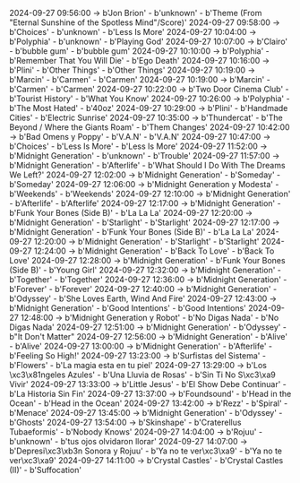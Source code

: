 2024-09-27 09:56:00 -> b'Jon Brion' - b'unknown' - b'Theme (From "Eternal Sunshine of the Spotless Mind"/Score)'
2024-09-27 09:58:00 -> b'Choices' - b'unknown' - b'Less Is More'
2024-09-27 10:04:00 -> b'Polyphia' - b'unknown' - b'Playing God'
2024-09-27 10:07:00 -> b'Clairo' - b'bubble gum' - b'bubble gum'
2024-09-27 10:10:00 -> b'Polyphia' - b'Remember That You Will Die' - b'Ego Death'
2024-09-27 10:16:00 -> b'Plini' - b'Other Things' - b'Other Things'
2024-09-27 10:19:00 -> b'Marcin' - b'Carmen' - b'Carmen'
2024-09-27 10:19:00 -> b'Marcin' - b'Carmen' - b'Carmen'
2024-09-27 10:22:00 -> b'Two Door Cinema Club' - b'Tourist History' - b'What You Know'
2024-09-27 10:26:00 -> b'Polyphia' - b'The Most Hated' - b'40oz'
2024-09-27 10:29:00 -> b'Plini' - b'Handmade Cities' - b'Electric Sunrise'
2024-09-27 10:35:00 -> b'Thundercat' - b'The Beyond / Where the Giants Roam' - b'Them Changes'
2024-09-27 10:42:00 -> b'Bad Omens y Poppy' - b'V.A.N' - b'V.A.N'
2024-09-27 10:47:00 -> b'Choices' - b'Less Is More' - b'Less Is More'
2024-09-27 11:52:00 -> b'Midnight Generation' - b'unknown' - b'Trouble'
2024-09-27 11:57:00 -> b'Midnight Generation' - b'Afterlife' - b'What Should I Do With The Dreams We Left?'
2024-09-27 12:02:00 -> b'Midnight Generation' - b'Someday' - b'Someday'
2024-09-27 12:06:00 -> b'Midnight Generation y Modesta' - b'Weekends' - b'Weekends'
2024-09-27 12:10:00 -> b'Midnight Generation' - b'Afterlife' - b'Afterlife'
2024-09-27 12:17:00 -> b'Midnight Generation' - b'Funk Your Bones (Side B)' - b'La La La'
2024-09-27 12:20:00 -> b'Midnight Generation' - b'Starlight' - b'Starlight'
2024-09-27 12:17:00 -> b'Midnight Generation' - b'Funk Your Bones (Side B)' - b'La La La'
2024-09-27 12:20:00 -> b'Midnight Generation' - b'Starlight' - b'Starlight'
2024-09-27 12:24:00 -> b'Midnight Generation' - b'Back To Love' - b'Back To Love'
2024-09-27 12:28:00 -> b'Midnight Generation' - b'Funk Your Bones (Side B)' - b'Young Girl'
2024-09-27 12:32:00 -> b'Midnight Generation' - b'Together' - b'Together'
2024-09-27 12:36:00 -> b'Midnight Generation' - b'Forever' - b'Forever'
2024-09-27 12:40:00 -> b'Midnight Generation' - b'Odyssey' - b'She Loves Earth, Wind And Fire'
2024-09-27 12:43:00 -> b'Midnight Generation' - b'Good Intentions' - b'Good Intentions'
2024-09-27 12:48:00 -> b'Midnight Generation y Robot' - b'No Digas Nada' - b'No Digas Nada'
2024-09-27 12:51:00 -> b'Midnight Generation' - b'Odyssey' - b"It Don't Matter"
2024-09-27 12:56:00 -> b'Midnight Generation' - b'Alive' - b'Alive'
2024-09-27 13:00:00 -> b'Midnight Generation' - b'Afterlife' - b'Feeling So High!'
2024-09-27 13:23:00 -> b'Surfistas del Sistema' - b'Flowers' - b'La magia esta en tu piel'
2024-09-27 13:29:00 -> b'Los \xc3\x81ngeles Azules' - b'Una Lluvia de Rosas' - b'Sin Ti No S\xc3\xa9 Vivir'
2024-09-27 13:33:00 -> b'Little Jesus' - b'El Show Debe Continuar' - b'La Historia Sin Fin'
2024-09-27 13:37:00 -> b'Foundsound' - b'Head in the Ocean' - b'Head in the Ocean'
2024-09-27 13:42:00 -> b'Rezz' - b'Spiral' - b'Menace'
2024-09-27 13:45:00 -> b'Midnight Generation' - b'Odyssey' - b'Ghosts'
2024-09-27 13:54:00 -> b'Skinshape' - b'Craterellus Tubaeformis' - b'Nobody Knows'
2024-09-27 14:04:00 -> b'Rojuu' - b'unknown' - b'tus ojos olvidaron llorar'
2024-09-27 14:07:00 -> b'Depresi\xc3\xb3n Sonora y Rojuu' - b'Ya no te ver\xc3\xa9' - b'Ya no te ver\xc3\xa9'
2024-09-27 14:11:00 -> b'Crystal Castles' - b'Crystal Castles (II)' - b'Suffocation'
